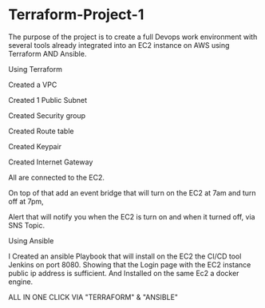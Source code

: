 # Terraform-Project-1

The purpose of the project is to create a full Devops work environment with several tools
already integrated into an EC2 instance on AWS using Terraform AND Ansible.

Using Terraform

Created a VPC

Created 1 Public Subnet

Created Security group

Created Route table

Created Keypair

Created Internet Gateway

All are connected to the EC2.

On top of that add an event bridge that will turn on the EC2 at 7am and turn off at 7pm,

Alert that will notify you when the EC2 is turn on and when it turned off, via SNS Topic.

Using Ansible

I Created an ansible Playbook that will install on the EC2 the CI/CD tool Jenkins on port 8080.
Showing that the Login page with the EC2 instance public ip address is sufficient.
And Installed on the same Ec2 a docker engine.

ALL IN ONE CLICK VIA "TERRAFORM" & "ANSIBLE"

